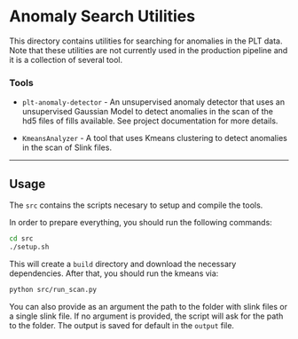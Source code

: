 # Anomaly Search Utilities

This directory contains utilities for searching for anomalies in the PLT data. Note that these utilities are not currently used in the production pipeline and it is a collection of several tool.

### Tools
- `plt-anomaly-detector` - An unsupervised anomaly detector that uses an unsupervised Gaussian Model to detect anomalies in the scan of the hd5 files of fills available. See project documentation for more details.
* `KmeansAnalyzer` - A tool that uses Kmeans clustering to detect anomalies in the scan of Slink files.

---
## Usage
The `src` contains the scripts necesary to setup and compile the tools.

In order to prepare everything, you should run the following commands:
```bash
cd src
./setup.sh
```

This will create a `build` directory and download the necessary dependencies. After that, you should run the kmeans via:
```bash
python src/run_scan.py
```

You can also provide as an argument the path to the  folder  with slink files or a single slink file. If no argument is provided, the script will ask for the path to the folder. The output is saved for default in the `output` file.